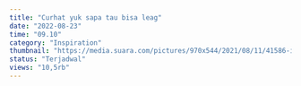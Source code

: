 ```yaml
---
title: "Curhat yuk sapa tau bisa leag"
date: "2022-08-23"
time: "09.10"
category: "Inspiration"
thumbnail: "https://media.suara.com/pictures/970x544/2021/08/11/41586-ilustrasi-curhat-freepik.jpg"
status: "Terjadwal"
views: "10,5rb"
---
```

